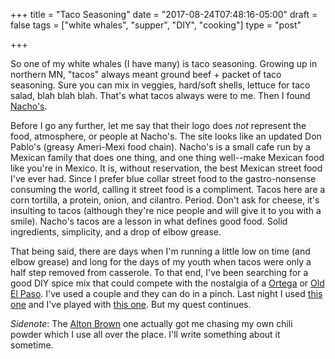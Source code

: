 +++
title = "Taco Seasoning"
date = "2017-08-24T07:48:16-05:00"
draft = false
tags = ["white whales", "supper", "DIY", "cooking"]
type = "post"

+++

So one of my white whales (I have many) is taco seasoning. Growing up in northern MN, "tacos" always meant ground beef + packet of taco seasoning.
Sure you can mix in veggies, hard/soft shells, lettuce for taco salad, blah blah blah. That's what tacos always were to me. Then I found [Nacho's](http://nachomexicangrill.com/).

Before I go any further, let me say that their logo does *not* represent the food, atmosphere, or people at Nacho's. The site looks like an updated Don Pablo's (greasy Ameri-Mexi food chain).
Nacho's is a small cafe run by a Mexican family that does one thing, and one thing well--make Mexican food like you're in Mexico. It is, without reservation, the best Mexican street food I've
ever had. Since I prefer blue collar street food to the gastro-nonsense consuming the world, calling it street food is a compliment. Tacos here are a corn tortilla, a protein, onion, and cilantro.
Period. Don't ask for cheese, it's insulting to tacos (although they're nice people and will give it to you with a smile). Nacho's tacos are a lesson in what defines good food. Solid
ingredients, simplicity, and a drop of elbow grease.

That being said, there are days when I'm running a little low on time (and elbow grease) and long for the days of my youth when tacos were only a half step removed from casserole.
To that end, I've been searching for a good DIY spice mix that could compete with the nostalgia of a [Ortega](http://a.co/bm2GZUi) or [Old El Paso](http://a.co/bpHKxpV). I've used a couple
and they can do in a pinch. Last night I used [this one](http://www.rachelcooks.com/2011/10/28/homemade-taco-seasoning/) and I've played with [this one](http://www.foodnetwork.com/recipes/alton-brown/abs-chili-powder-recipe-1943055).
But my quest continues.

*Sidenote*: The [Alton Brown](http://www.foodnetwork.com/recipes/alton-brown/abs-chili-powder-recipe-1943055) one actually got me chasing my own chili powder which I use all over the place. I'll
write something about it sometime.
